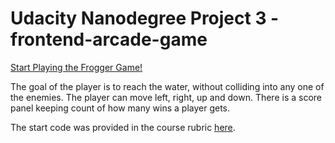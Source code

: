 Udacity Nanodegree Project 3 - frontend-arcade-game
===============================
[Start Playing the Frogger Game!](https://rawgit.com/Mingyismith/Project-3-Frogger/master/index.html)

The goal of the player is to reach the water, without colliding into any one of the enemies. The player can move left, right, up and down.
There is a score panel keeping count of how many wins a player gets.

The start code was provided in the course rubric [here](https://github.com/udacity/frontend-nanodegree-arcade-game).


